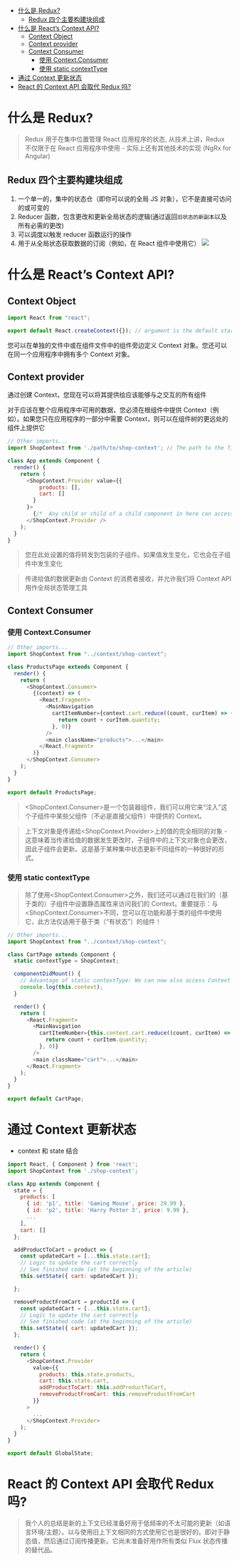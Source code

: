 - [什么是 Redux?](#什么是-redux)
  - [Redux 四个主要构建块组成](#redux-四个主要构建块组成)
- [什么是 React’s Context API?](#什么是-reacts-context-api)
  - [Context Object](#context-object)
  - [Context provider](#context-provider)
  - [Context Consumer](#context-consumer)
    - [使用 Context.Consumer](#使用-contextconsumer)
    - [使用 static contextType](#使用-static-contexttype)
- [通过 Context 更新状态](#通过-context-更新状态)
- [React 的 Context API 会取代 Redux 吗?](#react-的-context-api-会取代-redux-吗)

# 什么是 Redux?

> Redux 用于在集中位置管理 React 应用程序的状态, 从技术上讲，Redux 不仅限于在 React 应用程序中使用 - 实际上还有其他技术的实现 (NgRx for Angular)

## Redux 四个主要构建块组成

1. 一个单一的，集中的状态仓（即你可以说的全局 JS 对象），它不是直接可访问的或可变的
2. Reducer 函数，包含更改和更新全局状态的逻辑(通过返回`旧状态的新副本`以及所有必需的更改)
3. 可以调度以触发 reducer 函数运行的操作
4. 用于从全局状态获取数据的订阅（例如，在 React 组件中使用它）
   ![](../img/Redux.png)

# 什么是 React’s Context API?

## Context Object

```javascript
import React from "react";

export default React.createContext({}); // argument is the default starting value
```

您可以在单独的文件中或在组件文件中的组件旁边定义 Context 对象。您还可以在同一个应用程序中拥有多个 Context 对象。

## Context provider

通过创建 Context，您现在可以将其提供给应该能够与之交互的所有组件

对于应该在整个应用程序中可用的数据，您必须在根组件中提供 Context（例如<App />）。如果您只在应用程序的一部分中需要 Context，则可以在组件树的更远处的组件上提供它

```javascript
// Other imports...
import ShopContext from './path/to/shop-context'; // The path to the file where you called React.createContext()

class App extends Component {
  render() {
    return (
      <ShopContext.Provider value={{
          products: [],
          cart: []
        }
      }>
        {/*  Any child or child of a child component in here can access 'ShopContext'*/}
      </ShopContext.Provider />
    );
  }
}
```

> 您在此处设置的值将转发到包装的子组件。如果值发生变化，它也会在子组件中发生变化

> 传递给值的数据更新由 Context 的消费者接收，并允许我们将 Context API 用作全局状态管理工具

## Context Consumer

### 使用 Context.Consumer

```javascript
// Other imports...
import ShopContext from "../context/shop-context";

class ProductsPage extends Component {
  render() {
    return (
      <ShopContext.Consumer>
        {(context) => (
          <React.Fragment>
            <MainNavigation
              cartItemNumber={context.cart.reduce((count, curItem) => {
                return count + curItem.quantity;
              }, 0)}
            />
            <main className="products">...</main>
          </React.Fragment>
        )}
      </ShopContext.Consumer>
    );
  }
}

export default ProductsPage;
```

> <ShopContext.Consumer>是一个包装器组件，我们可以用它来“注入”这个子组件中某些父组件（不必是直接父组件）中提供的 Context。

> 上下文对象是传递给<ShopContext.Provider>上的值的完全相同的对象 - 这意味着当传递给值的数据发生更改时，子组件中的上下文对象也会更改，因此子组件会更新。这是基于某种集中状态更新不同组件的一种很好的形式。

### 使用 static contextType

> 除了使用<ShopContext.Consumer>之外，我们还可以通过在我们的（基于类的）子组件中设置静态属性来访问我们的 Context。重要提示：与<ShopContext.Consumer>不同，您可以在功能和基于类的组件中使用它，此方法仅适用于基于类（“有状态”）的组件！

```javascript
// Other imports...
import ShopContext from "../context/shop-context";

class CartPage extends Component {
  static contextType = ShopContext;

  componentDidMount() {
    // Advantage of static contextType: We can now also access Context in the rest of the component
    console.log(this.context);
  }

  render() {
    return (
      <React.Fragment>
        <MainNavigation
          cartItemNumber={this.context.cart.reduce((count, curItem) => {
            return count + curItem.quantity;
          }, 0)}
        />
        <main className="cart">...</main>
      </React.Fragment>
    );
  }
}

export default CartPage;
```

# 通过 Context 更新状态

- context 和 state 结合

```javascript
import React, { Component } from 'react';
import ShopContext from './shop-context';

class App extends Component {
  state = {
    products: [
      { id: 'p1', title: 'Gaming Mouse', price: 29.99 },
      { id: 'p2', title: 'Harry Potter 3', price: 9.99 },
      ...
    ],
    cart: []
  };

  addProductToCart = product => {
    const updatedCart = [...this.state.cart];
    // Logic to update the cart correctly
    // See finished code (at the beginning of the article)
    this.setState({ cart: updatedCart });

  };

  removeProductFromCart = productId => {
    const updatedCart = [...this.state.cart];
    // Logic to update the cart correctly
    // See finished code (at the beginning of the article)
    this.setState({ cart: updatedCart });
  };

  render() {
    return (
      <ShopContext.Provider
        value={{
          products: this.state.products,
          cart: this.state.cart,
          addProductToCart: this.addProductToCart,
          removeProductFromCart: this.removeProductFromCart
        }}
      >
        ...
      </ShopContext.Provider>
    );
  }
}

export default GlobalState;
```

# React 的 Context API 会取代 Redux 吗?

> 我个人的总结是新的上下文已经准备好用于低频率的不太可能的更新（如语言环境/主题）。以与使用旧上下文相同的方式使用它也是很好的。即对于静态值，然后通过订阅传播更新。它尚未准备好用作所有类似 Flux 状态传播的替代品。
